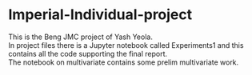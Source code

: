 # Imperial-Individual-project
This is the Beng JMC project of Yash Yeola. <br />
In project files there is a Jupyter notebook called Experiments1 and this contains all the code supporting the final report. <br />
The notebook on multivariate contains some prelim multivariate work. <br />
